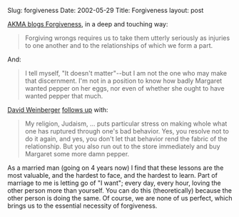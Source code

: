 Slug: forgiveness
Date: 2002-05-29
Title: Forgiveness
layout: post

<a href="http://www.seabury.edu/faculty/akma/2002_05_26_blogarch.html#76999604">AKMA blogs Forgiveness</a>, in a deep and touching way:
<blockquote>Forgiving wrongs requires us to take them utterly seriously as injuries to one another and to the relationships of which we form a part.</blockquote>
And:
<blockquote>I tell myself, &quot;It doesn&#39;t matter&quot;--but I am not the one who may make that discernment. I&#39;m not in a position to know how badly Margaret wanted pepper on her eggs, nor even of whether she ought to have wanted pepper that much.</blockquote>
<a href="http://www.hyperorg.com/blogger/index.html">David Weinberger</a> <a href="http://www.hyperorg.com/blogger/archive/2002_05_01_archive.html#85123116">follows up</a> with:
<blockquote>My religion, Judaism, ... puts particular stress on making whole what one has ruptured through one&#39;s bad behavior. Yes, you resolve not to do it again, and yes, you don&#39;t let that behavior rend the fabric of the relationship. But you also run out to the store immediately and buy Margaret some more damn pepper.</blockquote>
As a married man (going on 4 years now) I find that these lessons are the most valuable, and the hardest to face, and the hardest to learn. Part of marriage to me is letting go of &quot;I want&quot;; every day, every hour, loving the other person more than yourself. You can do this (theoretically) because the other person is doing the same. Of course, we are none of us perfect, which brings us to the essential necessity of forgiveness.
